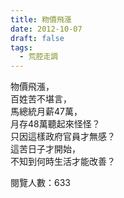 ```yaml
---
title: 粅價飛漲
date: 2012-10-07
draft: false
tags:
  - 荒腔走調
---
```

物價飛漲，  
百姓苦不堪言，  
馬總統月薪47萬，  
月存48萬聽起來怪怪？  
只因這樣政府官員才無感？  
這苦日子才開始，  
不知到何時生活才能改善？  


閱覽人數：633